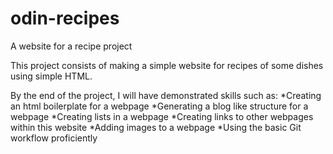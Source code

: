 # odin-recipes
A website for a recipe project

This project consists of making a simple website for recipes of some dishes using
simple HTML.

By the end of the project, I will have demonstrated skills such as:
  *Creating an html boilerplate for a webpage
  *Generating a blog like structure for a webpage
  *Creating lists in a webpage
  *Creating links to other webpages within this website
  *Adding images to a webpage
  *Using the basic Git workflow proficiently